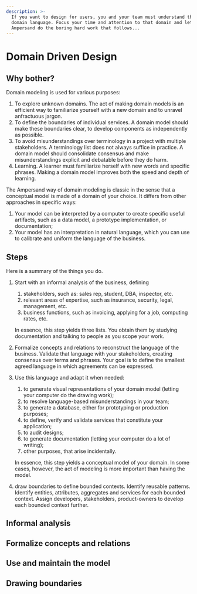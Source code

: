 ```yaml
---
description: >-
  If you want to design for users, you and your team must understand their
  domain language. Focus your time and attention to that domain and let
  Ampersand do the boring hard work that follows...
---
```


# Domain Driven Design

## Why bother?

Domain modeling is used for various purposes:

1. To explore unknown domains. The act of making domain models is an efficient way to familiarize yourself with a new domain and to unravel anfractuous jargon.
2. To define the boundaries of individual services. A domain model should make these boundaries clear, to develop components as independently as possible.
3. To avoid misunderstandings over terminology in a project with multiple stakeholders. A terminology list does not always suffice in practice. A domain model should consolidate consensus and make misunderstandings explicit and debatable before they do harm.
4. Learning. A learner must familiarize herself with new words and specific phrases. Making a domain model improves both the speed and depth of learning.

The Ampersand way of domain modeling is classic in the sense that a conceptual model is made of a domain of your choice. It differs from other approaches in specific ways:

1. Your model can be interpreted by a computer to create specific useful artifacts, such as a data model, a prototype implementation, or documentation;
2. Your model has an interpretation in natural language, which you can use to calibrate and uniform the language of the business. 

## Steps

Here is a summary of the things you do.

1. Start with an informal analysis of the business, defining

   1. stakeholders, such as: sales rep, student, DBA, inspector, etc.
   2. relevant areas of expertise, such as insurance, security, legal, management, etc.
   3. business functions, such as invoicing, applying for a job, computing rates, etc.

   In essence, this step yields three lists. You obtain them by studying documentation and talking to people as you scope your work.

2. Formalize concepts and relations to reconstruct the language of the business. Validate that language with your stakeholders, creating consensus over terms and phrases. Your goal is to define the smallest agreed language in which agreements can be expressed.
3. Use this language and adapt it when needed:

   1. to generate visual representations of your domain model \(letting your computer do the drawing work\);
   2. to resolve language-based misunderstandings in your team;
   3. to generate a database, either for prototyping or production purposes;
   4. to define, verify and validate services that constitute your application;
   5. to audit designs;
   6. to generate documentation \(letting your computer do a lot of writing\);
   7. other purposes, that arise incidentally.

   In essence, this step yields a conceptual model of your domain. In some cases, however, the act of modeling is more important than having the model.

4. draw boundaries to define bounded contexts. Identify reusable patterns. Identify entities, attributes, aggregates and services for each bounded context. Assign developers, stakeholders, product-owners to develop each bounded context further.

## Informal analysis

## Formalize concepts and relations

## Use and maintain the model

## Drawing boundaries

